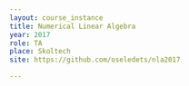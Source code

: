 ```yaml
---
layout: course_instance
title: Numerical Linear Algebra
year: 2017
role: TA
place: Skoltech
site: https://github.com/oseledets/nla2017

---
```

